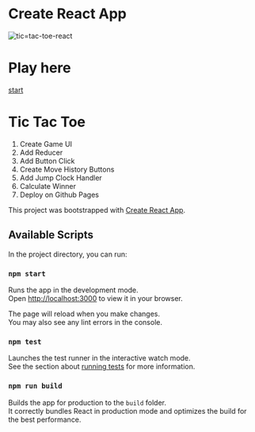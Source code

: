 # Create React App

![tic=tac-toe-react](https://user-images.githubusercontent.com/85465559/153743694-2b0f372e-e3a1-4dd8-8cb3-7239678dd3f8.png)

# Play here

[start](https://oybekkayumov.github.io/react-tic-tac-toe/)

# Tic Tac Toe

1. Create Game UI
2. Add Reducer
3. Add Button Click
4. Create Move History Buttons
5. Add Jump Clock Handler
6. Calculate Winner
7. Deploy on Github Pages

This project was bootstrapped with [Create React App](https://github.com/).

## Available Scripts

In the project directory, you can run:

### `npm start`

Runs the app in the development mode.\
Open [http://localhost:3000](http://localhost:3000) to view it in your browser.

The page will reload when you make changes.\
You may also see any lint errors in the console.

### `npm test`

Launches the test runner in the interactive watch mode.\
See the section about [running tests]() for more information.

### `npm run build`

Builds the app for production to the `build` folder.\
It correctly bundles React in production mode and optimizes the build for the best performance.

